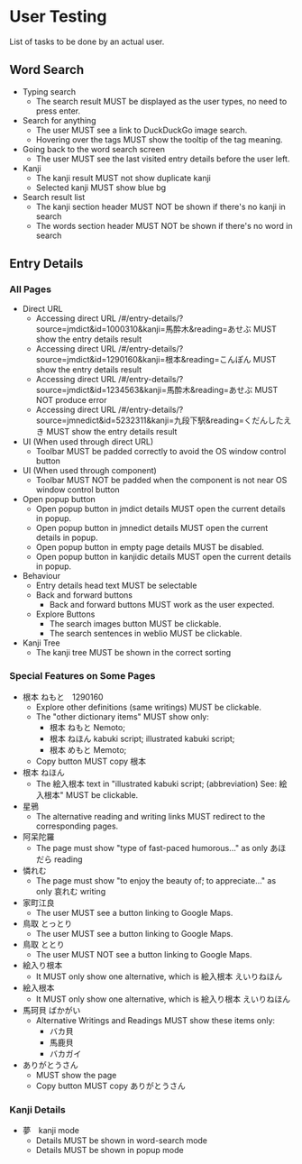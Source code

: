 # User Testing

List of tasks to be done by an actual user.

## Word Search

- Typing search
  - The search result MUST be displayed as the user types, no need to press enter.
- Search for anything
  - The user MUST see a link to DuckDuckGo image search.
  - Hovering over the tags MUST show the tooltip of the tag meaning.
- Going back to the word search screen
  - The user MUST see the last visited entry details before the user left.
- Kanji
  - The kanji result MUST not show duplicate kanji
  - Selected kanji MUST show blue bg
- Search result list
  - The kanji section header MUST NOT be shown if there's no kanji in search
  - The words section header MUST NOT be shown if there's no word in search

## Entry Details

### All Pages

- Direct URL
  - Accessing direct URL /#/entry-details/?source=jmdict&id=1000310&kanji=馬酔木&reading=あせぶ MUST show the entry details result
  - Accessing direct URL /#/entry-details/?source=jmdict&id=1290160&kanji=根本&reading=こんぽん MUST show the entry details result
  - Accessing direct URL /#/entry-details/?source=jmdict&id=1234563&kanji=馬酔木&reading=あせぶ MUST NOT produce error
  - Accessing direct URL /#/entry-details/?source=jmnedict&id=5232311&kanji=九段下駅&reading=くだんしたえき MUST show the entry details result
- UI (When used through direct URL)
  - Toolbar MUST be padded correctly to avoid the OS window control button
- UI (When used through component)
  - Toolbar MUST NOT be padded when the component is not near OS window control button
- Open popup button
  - Open popup button in jmdict details MUST open the current details in popup.
  - Open popup button in jmnedict details MUST open the current details in popup.
  - Open popup button in empty page details MUST be disabled.
  - Open popup button in kanjidic details MUST open the current details in popup.
- Behaviour
  - Entry details head text MUST be selectable
  - Back and forward buttons 
    - Back and forward buttons MUST work as the user expected.
  - Explore Buttons
    - The search images button MUST be clickable.
    - The search sentences in weblio MUST be clickable.
- Kanji Tree
  - The kanji tree MUST be shown in the correct sorting

### Special Features on Some Pages
- 根本 ねもと　1290160
  - Explore other definitions (same writings) MUST be clickable.
  - The "other dictionary items" MUST show only:
    - 根本 ねもと Nemoto;
    - 根本 ねほん kabuki script; illustrated kabuki script;
    - 根本 めもと Memoto;
  - Copy button MUST copy 根本
- 根本 ねほん
  - The 絵入根本 text in "illustrated kabuki script; (abbreviation) See: 絵入根本" MUST be clickable.
- 星鴉
  - The alternative reading and writing links MUST redirect to the corresponding pages.
- 阿呆陀羅
  - The page must show "type of fast-paced humorous..." as only あほだら reading
- 憐れむ
  - The page must show "to enjoy the beauty of; to appreciate..." as only 哀れむ writing
- 家町江良
  - The user MUST see a button linking to Google Maps.
- 鳥取 とっとり
  - The user MUST see a button linking to Google Maps.
- 鳥取 ととり
  - The user MUST NOT see a button linking to Google Maps.
- 絵入り根本
  - It MUST only show one alternative, which is 絵入根本 えいりねほん
- 絵入根本
  - It MUST only show one alternative, which is 絵入り根本 えいりねほん
- 馬珂貝 ばかがい
  - Alternative Writings and Readings MUST show these items only:
    - バカ貝
    - 馬鹿貝
    - バカガイ
- ありがとうさん
  - MUST show the page
  - Copy button MUST copy ありがとうさん

### Kanji Details
- 夢　kanji mode
  - Details MUST be shown in word-search mode
  - Details MUST be shown in popup mode
